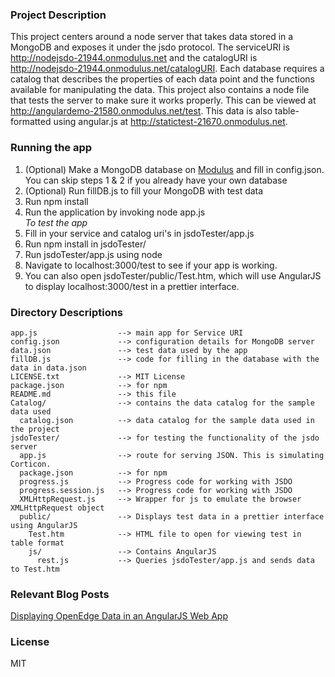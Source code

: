 ### Project Description
This project centers around a node server that takes data stored in a MongoDB and exposes it under the jsdo protocol. The serviceURI is http://nodejsdo-21944.onmodulus.net and the catalogURI is http://nodejsdo-21944.onmodulus.net/catalogURI. Each database requires a catalog that describes the properties of each data point and the functions available for manipulating the data. This project also contains a node file that tests the server to make sure it works properly. This can be viewed at http://angulardemo-21580.onmodulus.net/test. This data is also table-formatted using angular.js at http://statictest-21670.onmodulus.net.

### Running the app

1. (Optional) Make a MongoDB database on [Modulus](http://modulus.io) and fill in config.json. You can skip steps 1 & 2 if you already have your own database<br/>
2. (Optional) Run fillDB.js to fill your MongoDB with test data<br/>
3. Run npm install <br/>
4. Run the application by invoking node app.js <br/>
*To test the app*
5. Fill in your service and catalog uri's in jsdoTester/app.js
6. Run npm install in jsdoTester/ <br/>
7. Run jsdoTester/app.js using node <br />
8. Navigate to localhost:3000/test to see if your app is working. <br />
9. You can also open jsdoTester/public/Test.htm, which will use AngularJS to display localhost:3000/test in a prettier interface.

### Directory Descriptions

    app.js                  --> main app for Service URI
    config.json             --> configuration details for MongoDB server
    data.json               --> test data used by the app
    fillDB.js               --> code for filling in the database with the data in data.json
    LICENSE.txt             --> MIT License
    package.json            --> for npm
    README.md               --> this file
    Catalog/                --> contains the data catalog for the sample data used
      catalog.json          --> data catalog for the sample data used in the project
    jsdoTester/             --> for testing the functionality of the jsdo server
      app.js                --> route for serving JSON. This is simulating Corticon.
      package.json          --> for npm
      progress.js           --> Progress code for working with JSDO
      progress.session.js   --> Progress code for working with JSDO
      XMLHttpRequest.js     --> Wrapper for js to emulate the browser XMLHttpRequest object
      public/               --> Displays test data in a prettier interface using AngularJS
        Test.htm            --> HTML file to open for viewing test in table format
        js/                 --> Contains AngularJS
          rest.js           --> Queries jsdoTester/app.js and sends data to Test.htm


### Relevant Blog Posts
[Displaying OpenEdge Data in an AngularJS Web App](http://dcinglis.wordpress.com/2014/08/19/display-openedge-data-in-an-angularjs-web-app/)	

### License
MIT
